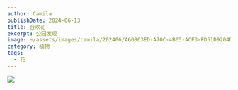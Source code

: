 ```yaml
---
author: Camila
publishDate: 2024-06-13
title: 合欢花
excerpt: 公园发现
image: ~/assets/images/camila/202406/A60863ED-A70C-4B05-ACF3-FD51D9204D69_1_105_c.jpeg
category: 植物
tags:
  - 花
---
```


![](~/assets/images/camila/202406/A60863ED-A70C-4B05-ACF3-FD51D9204D69_1_105_c.jpeg)
